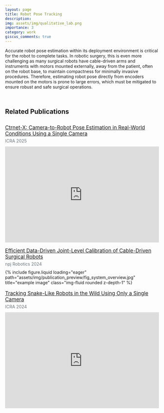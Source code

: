 ```yaml
---
layout: page
title: Robot Pose Tracking
description: 
img: assets/img/qualitative_lab.png
importance: 3
category: work
giscus_comments: true
---
```


Accurate robot pose estimation within its deployment environment is critical for the robot to complete tasks. In robotic surgery, this is even more challenging as many surgical robots have cable-driven arms and instruments with motors mounted externally, away from the patient, often on the robot base, to maintain compactness for minimally invasive procedures. Therefore, estimating robot pose directly from encoders mounted on the motors is prone to large errors, which must be mitigated to ensure robust and safe surgical operations.

<br>

## Related Publications
<p style="margin-top: 30px; margin-bottom: 5px; font-size: 1.05rem;">
<a href="https://arxiv.org/abs/2409.10441" target="_blank">Ctrnet-X: Camera-to-Robot Pose Estimation in Real-World Conditions Using a Single Camera</a>
</p>

<p style="color: #6c757d; margin-top: 0px; margin-bottom: 10px;">ICRA 2025</p>

<div style="max-width: 600px; margin-top: 0px; margin-bottom: 0px;">
  <iframe 
    width="100%" 
    height="315" 
    src="https://www.youtube.com/embed/yrsvX1fJpLE" 
    title="YouTube video player" 
    frameborder="0" 
    allow="accelerometer; autoplay; clipboard-write; encrypted-media; gyroscope; picture-in-picture" 
    allowfullscreen>
  </iframe>
</div>

<br>

<p style="margin-top: 0px; margin-bottom: 5px; font-size: 1.05rem;">
<a href="https://www.nature.com/articles/s44182-024-00016-x" target="_blank">Efficient Data-Driven Joint-Level Calibration of Cable-Driven Surgical Robots</a>
</p>

<p style="color: #6c757d; margin-top: 0px; margin-bottom: 10px;">npj Robotics 2024</p>

<div style="max-width: 600px; margin-top: 0px; margin-bottom: 0px;">
{% include figure.liquid loading="eager" path="assets/img/publication_preview/fig_system_overview.jpg" title="example image" class="img-fluid rounded z-depth-1" %}
</div>

<br>

<p style="margin-top: 0px; margin-bottom: 5px; font-size: 1.05rem;">
<a href="https://ieeexplore.ieee.org/abstract/document/10611438" target="_blank">Tracking Snake-Like Robots in the Wild Using Only a Single Camera</a>
</p>

<p style="color: #6c757d; margin-top: 0px; margin-bottom: 10px;">ICRA 2024</p>

<div style="max-width: 600px; margin-top: 0px; margin-bottom: 0px;">
  <iframe 
    width="100%" 
    height="315" 
    src="https://www.youtube.com/embed/lv21PRlQ1YA" 
    title="YouTube video player" 
    frameborder="0" 
    allow="accelerometer; autoplay; clipboard-write; encrypted-media; gyroscope; picture-in-picture" 
    allowfullscreen>
  </iframe>
</div>